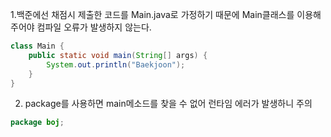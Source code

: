 

1.백준에선 채점시 제출한 코드를 Main.java로 가정하기 때문에
Main클래스를 이용해주어야 컴파일 오류가 발생하지 않는다.

```java
class Main {
    public static void main(String[] args) {
        System.out.println("Baekjoon");
    }
}
```


2. package를 사용하면 main메소드를 찾을 수 없어 런타임 에러가 발생하니 주의
```java
package boj;
```